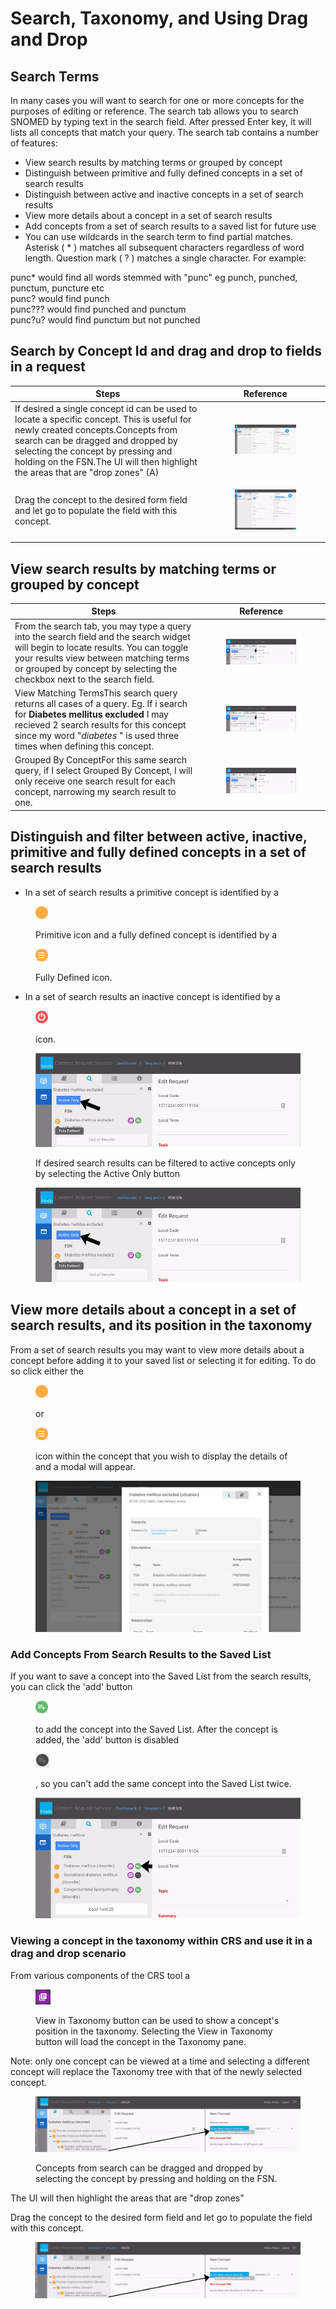 # Search, Taxonomy, and Using Drag and Drop

## Search Terms

In many cases you will want to search for one or more concepts for the purposes of editing or reference. The search tab allows you to search SNOMED by typing text in the search field. After pressed Enter key, it will lists all concepts that match your query. The search tab contains a number of features:

* View search results by matching terms or grouped by concept
* Distinguish between primitive and fully defined concepts in a set of search results
* Distinguish between active and inactive concepts in a set of search results
* View more details about a concept in a set of search results
* Add concepts from a set of search results to a saved list for future use
* You can use wildcards in the search term to find partial matches. Asterisk ( \* ) matches all subsequent characters regardless of word length. Question mark ( ? ) matches a single character. For example:

punc\* would find all words stemmed with "punc" eg punch, punched, punctum, puncture etc\
punc? would find punch\
punc??? would find punched and punctum\
punc?u? would find punctum but not punched

## Search by Concept Id and drag and drop to fields in a request

| Steps                                                                                                                                                                                                                                                                                         | Reference                                                                                      |
| --------------------------------------------------------------------------------------------------------------------------------------------------------------------------------------------------------------------------------------------------------------------------------------------- | ---------------------------------------------------------------------------------------------- |
| If desired a single concept id can be used to locate a specific concept. This is useful for newly created concepts.Concepts from search can be dragged and dropped by selecting the concept by pressing and holding on the FSN.The UI will then highlight the areas that are "drop zones" (A) | <div><figure><img src="../images/31033168.jpg" alt=""><figcaption></figcaption></figure></div> |
| Drag the concept to the desired form field and let go to populate the field with this concept.                                                                                                                                                                                                | <div><figure><img src="../images/31033171.jpg" alt=""><figcaption></figcaption></figure></div> |

## View search results by matching terms or grouped by concept

| Steps                                                                                                                                                                                                                                                 | Reference                                                                                      |
| ----------------------------------------------------------------------------------------------------------------------------------------------------------------------------------------------------------------------------------------------------- | ---------------------------------------------------------------------------------------------- |
| From the search tab, you may type a query into the search field and the search widget will begin to locate results. You can toggle your results view between matching terms or grouped by concept by selecting the checkbox next to the search field. | <div><figure><img src="../images/31033183.jpg" alt=""><figcaption></figcaption></figure></div> |
| View Matching TermsThis search query returns all cases of a query. Eg. If i search for **Diabetes mellitus excluded** I may recieved 2 search results for this concept since my word "_diabetes_ " is used three times when defining this concept.    | <div><figure><img src="../images/31033183.jpg" alt=""><figcaption></figcaption></figure></div> |
| Grouped By ConceptFor this same search query, if I select Grouped By Concept, I will only receive one search result for each concept, narrowing my search result to one.                                                                              | <div><figure><img src="../images/31033183.jpg" alt=""><figcaption></figcaption></figure></div> |

## Distinguish and filter between active, inactive, primitive and fully defined concepts in a set of search results

* In a set of search results a primitive concept is identified by a

<figure><img src="../images/31033159.png" alt=""><figcaption><p>Primitive icon and a fully defined concept is identified by a</p></figcaption></figure>

<figure><img src="../images/31033160.png" alt=""><figcaption><p>Fully Defined icon.</p></figcaption></figure>

* In a set of search results an inactive concept is identified by a

<figure><img src="../images/31033161.png" alt=""><figcaption><p>icon.</p></figcaption></figure>

<figure><img src="../images/31033175.jpg" alt=""><figcaption><p>If desired search results can be filtered to active concepts only by selecting the Active Only button</p></figcaption></figure>

<figure><img src="../images/31033175.jpg" alt=""><figcaption></figcaption></figure>

## View more details about a concept in a set of search results, and its position in the taxonomy

From a set of search results you may want to view more details about a concept before adding it to your saved list or selecting it for editing. To do so click either the

<figure><img src="../images/31033159.png" alt=""><figcaption><p>or</p></figcaption></figure>

<figure><img src="../images/31033160.png" alt=""><figcaption><p>icon within the concept that you wish to display the details of and a modal will appear.</p></figcaption></figure>

<figure><img src="../images/31033188.jpg" alt=""><figcaption></figcaption></figure>

### Add Concepts From Search Results to the Saved List

If you want to save a concept into the Saved List from the search results, you can click the 'add' button

<figure><img src="../images/31033165.png" alt=""><figcaption><p>to add the concept into the Saved List. After the concept is added, the 'add' button is disabled</p></figcaption></figure>

<figure><img src="../images/31033190.jpg" alt=""><figcaption><p>, so you can't add the same concept into the Saved List twice.</p></figcaption></figure>

<figure><img src="../images/31033189.jpg" alt=""><figcaption></figcaption></figure>

### Viewing a concept in the taxonomy within CRS and use it in a drag and drop scenario

From various components of the CRS tool a

<figure><img src="../images/31033152.png" alt=""><figcaption><p>View in Taxonomy button can be used to show a concept's position in the taxonomy. Selecting the View in Taxonomy button will load the concept in the Taxonomy pane.</p></figcaption></figure>

Note: only one concept can be viewed at a time and selecting a different concept will replace the Taxonomy tree with that of the newly selected concept.

<figure><img src="../images/31033192.jpg" alt=""><figcaption><p>Concepts from search can be dragged and dropped by selecting the concept by pressing and holding on the FSN.</p></figcaption></figure>

The UI will then highlight the areas that are "drop zones"

Drag the concept to the desired form field and let go to populate the field with this concept.

<figure><img src="../images/31033192.jpg" alt=""><figcaption></figcaption></figure>
